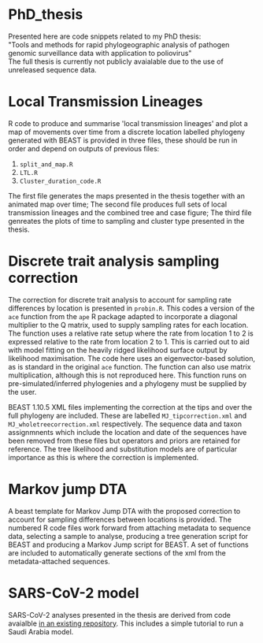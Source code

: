 # PhD_thesis

Presented here are code snippets related to my PhD thesis:  
"Tools and methods for rapid phylogeographic analysis of pathogen genomic surveillance data with application to poliovirus"  
The full thesis is currently not publicly avaialable due to the use of unreleased sequence data.

# Local Transmission Lineages
R code to produce and summarise 'local transmission lineages' and plot a map of movements over time from a discrete location labelled phylogeny generated with BEAST is provided in three files, these should be run in order and depend on outputs of previous files:  
1) ```split_and_map.R```
2) ```LTL.R```
3) ```Cluster_duration_code.R```

The first file generates the maps presented in the thesis together with an animated map over time; The second file produces full sets of local transmission lineages and the combined tree and case figure; The third file genreates the plots of time to sampling and cluster type presented in the thesis.  

# Discrete trait analysis sampling correction
The correction for discrete trait analysis to account for sampling rate differences by location is presented in ```probin.R```. This codes a version of the ```ace``` function from the ```ape``` R package adapted to incorporate a diagonal multiplier to the Q matrix, used to supply sampling rates for each location. The function uses a relative rate setup where the rate from location 1 to 2 is expressed relative to the rate from location 2 to 1. This is carried out to aid with model fitting on the heavily ridged likelihood surface output by likelihood maximisation. The code here uses an eigenvector-based solution, as is standard in the original ```ace``` function. The function can also use matrix multiplication, although this is not reproduced here. This function runs on pre-simulated/inferred phylogenies and a phylogeny must be supplied by the user.

BEAST 1.10.5 XML files implementing the correction at the tips and over the full phylogeny are included. These are labelled ```MJ_tipcorrection.xml``` and ```MJ_wholetreecorrection.xml``` respectively. The sequence data and taxon assignmnents which include the location and date of the sequences have been removed from these files but operators and priors are retained for reference. The tree likelihood and substitution models are of particular importance as this is where the correction is implemented.

# Markov jump DTA
A beast template for Markov Jump DTA with the proposed correction to account for sampling differences between locations is provided. The numbered R code files work forward from attaching metadata to sequence data, selecting a sample to analyse, producing a tree generation script for BEAST and producing a Markov Jump script for BEAST. A set of functions are included to automatically generate sections of the xml from the metadata-attached sequences.

# SARS-CoV-2 model
SARS-CoV-2 analyses presented in the thesis are derived from code avaialble [in an existing repository](https://github.com/JorgensenD/sarscov2Rutils). This includes a simple tutorial to run a Saudi Arabia model.


